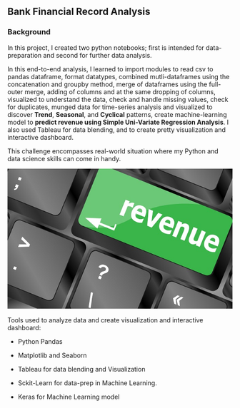 ## Bank Financial Record Analysis

### Background

In this project, I created two python notebooks; first is intended for data-preparation and second for further data analysis.  

In this end-to-end analysis,  I learned to import modules to read csv to pandas dataframe, format datatypes, combined mutli-dataframes using the concatenation and groupby method, merge of dataframes using the full-outer merge, adding of columns and at the same dropping of columns, visualized to understand the data, check and handle missing values, check for duplicates, munged data for time-series analysis and visualized to discover **Trend**, **Seasonal**, and **Cyclical** patterns, create machine-learning model to **predict revenue using Simple Uni-Variate Regression Analysis**. I also used Tableau for data blending, and to create pretty visualization and interactive dashboard.

This challenge encompasses real-world situation where my Python and data science skills can come in handy. 


![Revenue](data/image/revenue-per-lead.jpg)


Tools used to analyze data and create visualization and interactive dashboard:

* Python Pandas

* Matplotlib and Seaborn

* Tableau for data blending and Visualization

* Sckit-Learn for data-prep in Machine Learning.

* Keras for Machine Learning model



